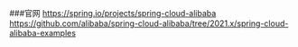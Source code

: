 ###官网
https://spring.io/projects/spring-cloud-alibaba
https://github.com/alibaba/spring-cloud-alibaba/tree/2021.x/spring-cloud-alibaba-examples